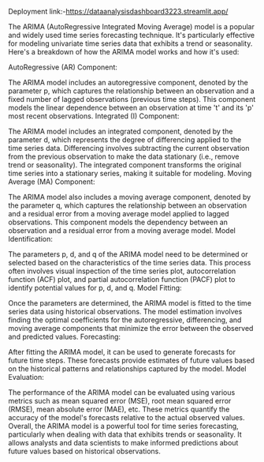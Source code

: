 Deployment link:-https://dataanalysisdashboard3223.streamlit.app/

The ARIMA (AutoRegressive Integrated Moving Average) model is a popular and widely used time series forecasting technique. It's particularly effective for modeling univariate time series data that exhibits a trend or seasonality. Here's a breakdown of how the ARIMA model works and how it's used:

AutoRegressive (AR) Component:

The ARIMA model includes an autoregressive component, denoted by the parameter p, which captures the relationship between an observation and a fixed number of lagged observations (previous time steps).
This component models the linear dependence between an observation at time 't' and its 'p' most recent observations.
Integrated (I) Component:

The ARIMA model includes an integrated component, denoted by the parameter d, which represents the degree of differencing applied to the time series data.
Differencing involves subtracting the current observation from the previous observation to make the data stationary (i.e., remove trend or seasonality).
The integrated component transforms the original time series into a stationary series, making it suitable for modeling.
Moving Average (MA) Component:

The ARIMA model also includes a moving average component, denoted by the parameter q, which captures the relationship between an observation and a residual error from a moving average model applied to lagged observations.
This component models the dependency between an observation and a residual error from a moving average model.
Model Identification:

The parameters p, d, and q of the ARIMA model need to be determined or selected based on the characteristics of the time series data.
This process often involves visual inspection of the time series plot, autocorrelation function (ACF) plot, and partial autocorrelation function (PACF) plot to identify potential values for p, d, and q.
Model Fitting:

Once the parameters are determined, the ARIMA model is fitted to the time series data using historical observations.
The model estimation involves finding the optimal coefficients for the autoregressive, differencing, and moving average components that minimize the error between the observed and predicted values.
Forecasting:

After fitting the ARIMA model, it can be used to generate forecasts for future time steps.
These forecasts provide estimates of future values based on the historical patterns and relationships captured by the model.
Model Evaluation:

The performance of the ARIMA model can be evaluated using various metrics such as mean squared error (MSE), root mean squared error (RMSE), mean absolute error (MAE), etc.
These metrics quantify the accuracy of the model's forecasts relative to the actual observed values.
Overall, the ARIMA model is a powerful tool for time series forecasting, particularly when dealing with data that exhibits trends or seasonality. It allows analysts and data scientists to make informed predictions about future values based on historical observations.
